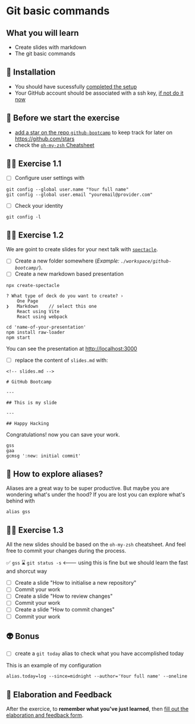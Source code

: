 # Git basic commands

## What you will learn

- Create slides with markdown
- The git basic commands

## 📡 Installation

- You should have sucessfully [completed the setup](../../setup/README.md)
- Your GitHub account should be associated with a ssh key, [if not do it now](https://github.com/flexbox/davidl/blob/master/source/dev/git.html.slim)

## 👾 Before we start the exercise

- [add a star on the repo `github-bootcamp`](https://github.com/flexbox/github-bootcamp) to keep track for later on https://github.com/stars
- check the [`oh-my-zsh` Cheatsheet](https://github.com/ohmyzsh/ohmyzsh/wiki/Cheatsheet)

## 👨‍🚀 Exercise 1.1

- [ ] Configure user settings with

```console
git config --global user.name "Your full name"
git config --global user.email "youremail@provider.com"
```

- [ ] Check your identity

```console
git config -l
```

## 👨‍🚀 Exercise 1.2

We are goint to create slides for your next talk with [`spectacle`](https://github.com/FormidableLabs/spectacle).

- [ ] Create a new folder somewhere (_Example: `./workspace/github-bootcamp/`_).
- [ ] Create a new markdown based presentation

```console
npx create-spectacle
```

```console
? What type of deck do you want to create? ›
    One Page
❯   Markdown    // select this one
    React using Vite
    React using webpack
```

```console
cd 'name-of-your-presentation'
npm install raw-loader
npm start
```

You can see the presentation at [http://localhost:3000](http://localhost:3000)

- [ ] replace the content of `slides.md` with:

```mdx
<!-- slides.md -->

# GitHub Bootcamp

---

## This is my slide

---

## Happy Hacking

```

Congratulations! now you can save your work.

```console
gss
gaa
gcmsg ':new: initial commit'
```

## 📡 How to explore aliases?

Aliases are a great way to be super productive. But maybe you are wondering what's under the hood? If you are lost you can explore what's behind with

```console
alias gss
```

## 👨‍🚀 Exercise 1.3

All the new slides should be based on the `oh-my-zsh` cheatsheet. And feel free to commit your changes during the process.

✅ `gss`
⌛ `git status -s`  <--- using this is fine but we should learn the fast and shorcut way

- [ ] Create a slide "How to initialise a new repository"
- [ ] Commit your work
- [ ] Create a slide "How to review changes"
- [ ] Commit your work
- [ ] Create a slide "How to commit changes"
- [ ] Commit your work

## 👽 Bonus

- [ ] create a `git today` alias to check what you have accomplished today

This is an example of my configuration

```console
alias.today=log --since=midnight --author='Your full name' --oneline
```

## 🏅 Elaboration and Feedback

After the exercice, to **remember what you've just learned**, then [fill out the elaboration and feedback form](https://airtable.com/shrBuZqOJL5UeLLF1?prefill_Name=GitHub%20101&prefill_Exercice=01).
